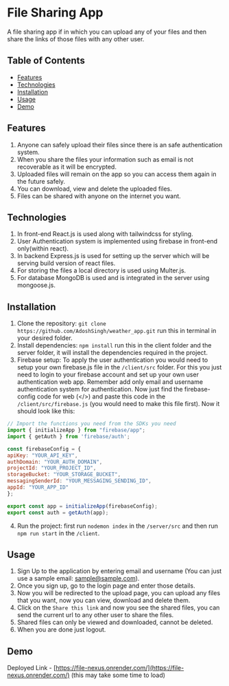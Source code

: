 # File Sharing App

A file sharing app if in which you can upload any of your files and then share the links of those files with any other user.

## Table of Contents

- [Features](#features)
- [Technologies](#technologies)
- [Installation](#installation)
- [Usage](#usage)
- [Demo](#demo)

## Features

1. Anyone can safely upload their files since there is an safe authentication system.
2. When you share the files your information such as email is not recoverable as it will be encrypted.
3. Uploaded files will remain on the app so you can access them again in the future safely.
4. You can download, view and delete the uploaded files.
5. Files can be shared with anyone on the internet you want.

## Technologies

1. In front-end React.js is used along with tailwindcss for styling.
2. User Authentication system is implemented using firebase in front-end only(within react).
3. In backend Express.js is used for setting up the server which will be serving build version of react files.
4. For storing the files a local directory is used using Multer.js.
5. For database MongoDB is used and is integrated in the server using mongoose.js.

## Installation

1. Clone the repository: `git clone  https://github.com/AdoshSingh/weather_app.git` run this in terminal in your desired folder.
2. Install dependencies: `npm install` run this in the client folder and the server folder, it will install the dependencies required in the project.
3. Firebase setup: To apply the user authentication you would need to setup your own firebase.js file in the `/client/src` folder. For this you just need to login to your firebase account and set up your own user authentication web app. Remember add only email and username authentication system for authentication. Now just find the firebase-config code for web (</>) and paste this code in the `/client/src/firebase.js` (you would need to make this file first). Now it should look like this:
   
```javascript
// Import the functions you need from the SDKs you need
import { initializeApp } from "firebase/app";
import { getAuth } from 'firebase/auth';

const firebaseConfig = {
apiKey: "YOUR_API_KEY",
authDomain: "YOUR_AUTH_DOMAIN",
projectId: "YOUR_PROJECT_ID",
storageBucket: "YOUR_STORAGE_BUCKET",
messagingSenderId: "YOUR_MESSAGING_SENDING_ID",
appId: "YOUR_APP_ID"
};

export const app = initializeApp(firebaseConfig);
export const auth = getAuth(app);
```
4. Run the project: first run `nodemon index` in the `/server/src` and then run `npm run start` in the `/client`.

## Usage

1. Sign Up to the application by entering email and username (You can just use a sample email: sample@sample.com).
2. Once you sign up, go to the login page and enter those details.
3. Now you will be redirected to the upload page, you can upload any files that you want, now you can view, download and delete them.
4. Click on the `Share this link` and now you see the shared files, you can send the current url to any other user to share the files.
5. Shared files can only be viewed and downloaded, cannot be deleted.
6. When you are done just logout.

## Demo

Deployed Link - [https://file-nexus.onrender.com/](https://file-nexus.onrender.com/) (this may take some time to load)

